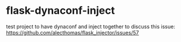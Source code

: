 # flask-dynaconf-inject

test project to have dynaconf and inject together to discuss this issue: https://github.com/alecthomas/flask_injector/issues/57
